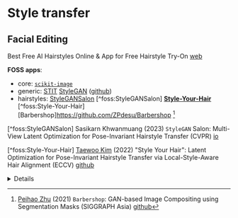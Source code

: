 # Style transfer


## Facial Editing

Best Free AI Hairstyles Online & App for Free Hairstyle Try-On [web](https://www.perfectcorp.com/consumer/blog/hair/best-AI-hairstyle-app-virtual-hairstyles)

**FOSS apps**:
- core:
  [`scikit-image`](https://scikit-image.org/)
- generic: [STIT](https://github.com/rotemtzaban/STIT)
  [StyleGAN](https://en.wikipedia.org/wiki/StyleGAN) ([github](https://github.com/NVlabs/stylegan))
- hairstyles: <!-- [hairstyle-try-on](https://github.com/sanviiz/hairstyle-try-on) -->
  [StyleGANSalon](https://stylegan-salon.github.io/) [^foss:StyleGANSalon]
  [**Style-Your-Hair**](https://github.com/garlicbreadai/Hair) [^foss:Style-Your-Hair]
  [Barbershop]https://github.com/ZPdesu/Barbershop [^foss:Barbershop]

[^foss:StyleGANSalon] Sasikarn Khwanmuang (2023) `StyleGAN` Salon: Multi-View Latent Optimization for Pose-Invariant Hairstyle Transfer (CVPR) [io](https://stylegan-salon.github.io/)

[^foss:Barbershop]: [Peihao Zhu](https://github.com/ZPdesu) (2021) `Barbershop`: GAN-based Image Compositing using Segmentation Masks (SIGGRAPH Asia) [github](https://github.com/ZPdesu/Barbershop)

[^foss:Style-Your-Hair] [Taewoo Kim](https://github.com/Taeu) (2022) "Style Your Hair": Latent Optimization for Pose-Invariant Hairstyle Transfer via Local-Style-Aware Hair Alignment (ECCV) [github](https://github.com/Taeu/Style-Your-Hair) <details>

Deployment with [conda](https://docs.anaconda.com/free/anaconda/install/linux/)
```bash
sudo apt-get install libgl1-mesa-glx libegl1-mesa libxrandr2 libxrandr2 libxss1 libxcursor1 libxcomposite1 libasound2 libxi6 libxtst6
curl -O https://repo.anaconda.com/archive/Anaconda3-2023-09-0-Linux-x86_64.sh # firefox
shasum -a 256 ./Anaconda3-2023-09-0-Linux-x86_64.sh 
bash ~/Downloads/Anaconda3-2023.09-0-Linux-x86_64.sh 
. ~/anaconda3/bin/activate 
conda init    

git clone https://github.com/Taeu/Style-Your-Hair.git
cd Style-Your-Hair
conda create -n style_your_hair python=3.7.9
conda activate style_your_hair
conda install pytorch==1.8.0 torchvision==0.9.0 torchaudio==0.8.0 cudatoolkit=11.1 -c pytorch -c conda-forge
pip install face_alignment==1.3.3 face-recognition gdown ipython matplotlib

# Undocumented
conda install scikit-image
pip install face_alignment face-recognition gdown ipython matplotlib
```

Test with [images](https://drive.google.com/drive/folders/1RxzbNcKb3bPDKccyo300YXCJ8EvZSaIL)
```bash
mkdir ~/workspace/research/Style-Your-Hair/ffhq_image
cd ~/workspace/research/Style-Your-Hair/ffhq_image
unzip ../new_input_ffhq-20240202T164205Z-001.zip

convert -resize 1024X1024 ./sg.png ./sgogo.png
mv /sgogo.png ~/workspace/research/Style-Your-Hair/ffhq_image

python main.py --input_dir ./ffhq_image/ --im_path1 source.png --im_path2 target.png \
    --output_dir ./style_your_hair_output/ \
    --warp_loss_with_prev_list delta_w style_hair_slic_large \
    --save_all --version final --flip_check
```

</details>


